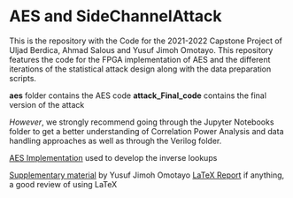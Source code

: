 # AES and SideChannelAttack

This is the repository with the Code for the 2021-2022 Capstone Project of Uljad Berdica, Ahmad Salous and Yusuf Jimoh Omotayo. This repository features the code for the FPGA implementation of AES and the different iterations of the statistical attack design along with the data preparation scripts. 

**aes** folder contains the AES code 
**attack_Final_code** contains the final version of the attack

_However_, we strongly recommend going through the Jupyter Notebooks folder to get a better understanding of Correlation Power Analysis and data handling approaches as well as through the Verilog folder. 

[AES Implementation](https://github.com/boppreh/aes/blob/master/aes.py) used to develop the inverse lookups

[Supplementary material](https://github.com/JimohYusuf/Capstone_SCA) by Yusuf Jimoh Omotayo
[LaTeX Report](https://www.overleaf.com/read/yxrgccvfvdbd) if anything, a good review of using LaTeX


